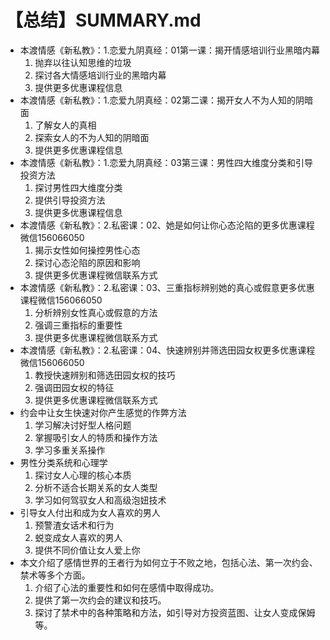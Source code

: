 # 【总结】SUMMARY.md

-   本渡情感《新私教》：1.恋爱九阴真经：01第一课：揭开情感培训行业黑暗内幕
    1.  抛弃以往认知思维的垃圾
    2.  探讨各大情感培训行业的黑暗内幕
    3.  提供更多优惠课程信息
-   本渡情感《新私教》：1.恋爱九阴真经：02第二课：揭开女人不为人知的阴暗面
    1.  了解女人的真相
    2.  探索女人的不为人知的阴暗面
    3.  提供更多优惠课程信息
-   本渡情感《新私教》：1.恋爱九阴真经：03第三课：男性四大维度分类和引导投资方法
    1.  探讨男性四大维度分类
    2.  提供引导投资方法
    3.  提供更多优惠课程信息
-   本渡情感《新私教》：2.私密课：02、她是如何让你心态沦陷的更多优惠课程微信156066050
    1.  揭示女性如何操控男性心态
    2.  探讨心态沦陷的原因和影响
    3.  提供更多优惠课程微信联系方式
-   本渡情感《新私教》：2.私密课：03、三重指标辨别她的真心或假意更多优惠课程微信156066050
    1.  分析辨别女性真心或假意的方法
    2.  强调三重指标的重要性
    3.  提供更多优惠课程微信联系方式
-   本渡情感《新私教》：2.私密课：04、快速辨别并筛选田园女权更多优惠课程微信156066050
    1.  教授快速辨别和筛选田园女权的技巧
    2.  强调田园女权的特征
    3.  提供更多优惠课程微信联系方式
-   约会中让女生快速对你产生感觉的作弊方法
    1.  学习解决讨好型人格问题
    2.  掌握吸引女人的特质和操作方法
    3.  学习多重关系操作
-   男性分类系统和心理学
    1.  探讨女人心理的核心本质
    2.  分析不适合长期关系的女人类型
    3.  学习如何驾驭女人和高级泡妞技术
-   引导女人付出和成为女人喜欢的男人
    1.  预警渣女话术和行为
    2.  蜕变成女人喜欢的男人
    3.  提供不同价值让女人爱上你
-   本文介绍了感情世界的王者行为如何立于不败之地，包括心法、第一次约会、禁术等多个方面。
    1.  介绍了心法的重要性和如何在感情中取得成功。
    2.  提供了第一次约会的建议和技巧。
    3.  探讨了禁术中的各种策略和方法，如引导对方投资蓝图、让女人变成保姆等。